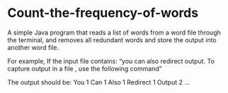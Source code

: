 # Count-the-frequency-of-words
A simple Java program that reads a list of words from a word file through the terminal, and removes all redundant words and store the output into another word file.

For example,
If the input file contains: “you can also redirect output. To capture output in a file , use the following command”

The output should be:
You 1
Can 1
Also 1
Redirect 1
Output 2
...
